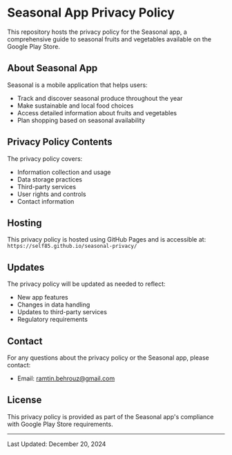 # Seasonal App Privacy Policy

This repository hosts the privacy policy for the Seasonal app, a comprehensive guide to seasonal fruits and vegetables available on the Google Play Store.

## About Seasonal App

Seasonal is a mobile application that helps users:
- Track and discover seasonal produce throughout the year
- Make sustainable and local food choices
- Access detailed information about fruits and vegetables
- Plan shopping based on seasonal availability

## Privacy Policy Contents

The privacy policy covers:
- Information collection and usage
- Data storage practices
- Third-party services
- User rights and controls
- Contact information

## Hosting

This privacy policy is hosted using GitHub Pages and is accessible at:
`https://self85.github.io/seasonal-privacy/`

## Updates

The privacy policy will be updated as needed to reflect:
- New app features
- Changes in data handling
- Updates to third-party services
- Regulatory requirements

## Contact

For any questions about the privacy policy or the Seasonal app, please contact:
- Email: ramtin.behrouz@gmail.com

## License

This privacy policy is provided as part of the Seasonal app's compliance with Google Play Store requirements.

---
Last Updated: December 20, 2024
